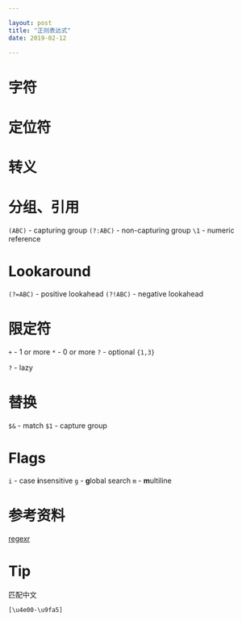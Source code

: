 ```yaml
---

layout: post
title: "正则表达式"
date: 2019-02-12

---
```


# 字符

# 定位符

# 转义

# 分组、引用
`(ABC)` - capturing group
`(?:ABC)` - non-capturing group
`\1` - numeric reference

# Lookaround
`(?=ABC)` - positive lookahead
`(?!ABC)` - negative lookahead

# 限定符
`+` - 1 or more
`*` - 0 or more
`?` - optional
`{1,3}`

`?` - lazy 

# 替换
`$&` - match
`$1` - capture group

# Flags
`i` -  case **i**nsensitive
`g` - **g**lobal search
`m` - **m**ultiline

# 参考资料
[regexr](regexr.com)

# Tip

匹配中文
```
[\u4e00-\u9fa5]
```